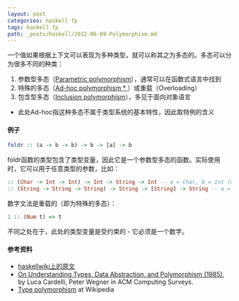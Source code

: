 ```yaml
---
layout: post
categories: haskell fp
tags: haskell fp
path: _posts/haskell/2012-06-09-Polymorphism.md
---
```

一个值如果根据上下文可以表现为多种类型，就可以称其之为多态的。多态可以分为很多不同的种类：

1. 参数型多态（[Parametric polymorphism](http://en.wikipedia.org/wiki/Parametric_polymorphism)），通常可以在函数式语言中找到
2. 特殊的多态（[Ad-hoc polymorphism  *  ](http://en.wikipedia.org/wiki/Ad-hoc_polymorphism)）或重载（Overloading）
3. 包含型多态（[Inclusion polymorphism](http://en.wikipedia.org/wiki/Inclusion_polymorphism)），多见于面向对象语言

  * 此处Ad-hoc指这种多态不属于类型系统的基本特性，因此取特例的含义

#### 例子

```haskell
foldr :: (a -> b -> b) -> b -> [a] -> b
```

foldr函数的类型包含了类型变量，因此它是一个参数型多态的函数。实际使用时，它可以用于任意类型的参数，比如：

```haskell
:: (Char -> Int -> Int) -> Int -> String -> Int -- a = Char, b = Int (note String = [Char])
:: (String -> String -> String) -> String -> [String] -> String -- a = b = String
```

数字文法是重载的（即为特殊的多态）：

```haskell
1 :: (Num t) => t
```
不同之处在于，此处的类型变量是受约束的 - 它必须是一个数字。


#### 参考资料

* [haskellwiki上的原文](http://www.haskell.org/haskellwiki/Polymorphism)
* [On Understanding Types, Data Abstraction, and Polymorphism (1985)](http://citeseer.nj.nec.com/cardelli85understanding.html), by Luca Cardelli, Peter Wegner in ACM Computing Surveys.
* [Type polymorphism](http://en.wikipedia.org/wiki/Type_polymorphism) at Wikipedia
